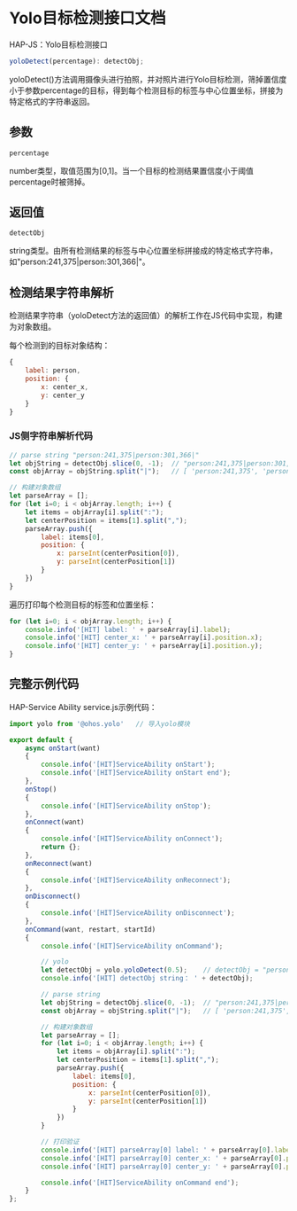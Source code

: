# Yolo目标检测接口文档

HAP-JS：Yolo目标检测接口

```javascript
yoloDetect(percentage): detectObj;
```

yoloDetect()方法调用摄像头进行拍照，并对照片进行Yolo目标检测，筛掉置信度小于参数percentage的目标，得到每个检测目标的标签与中心位置坐标，拼接为特定格式的字符串返回。

## 参数

`percentage`

​	number类型，取值范围为[0,1]。当一个目标的检测结果置信度小于阈值percentage时被筛掉。

## 返回值

`detectObj`

​	string类型。由所有检测结果的标签与中心位置坐标拼接成的特定格式字符串，如"person:241,375|person:301,366|"。

## 检测结果字符串解析

检测结果字符串（yoloDetect方法的返回值）的解析工作在JS代码中实现，构建为对象数组。

每个检测到的目标对象结构：

```javascript
{
	label: person,
    position: {
        x: center_x,
        y: center_y
    }
}
```

### JS侧字符串解析代码

```javascript
// parse string "person:241,375|person:301,366|"
let objString = detectObj.slice(0, -1);  // "person:241,375|person:301,366"
const objArray = objString.split("|");   // [ 'person:241,375', 'person:301,366' ]

// 构建对象数组
let parseArray = [];
for (let i=0; i < objArray.length; i++) {
    let items = objArray[i].split(":");
    let centerPosition = items[1].split(",");
    parseArray.push({
        label: items[0],
        position: {
            x: parseInt(centerPosition[0]),
            y: parseInt(centerPosition[1])
        }
    })
}
```

遍历打印每个检测目标的标签和位置坐标：

```javascript
for (let i=0; i < objArray.length; i++) {
    console.info('[HIT] label: ' + parseArray[i].label);           
    console.info('[HIT] center_x: ' + parseArray[i].position.x);   
    console.info('[HIT] center_y: ' + parseArray[i].position.y);   
}
```

## 完整示例代码

HAP-Service Ability service.js示例代码：

```javascript
import yolo from '@ohos.yolo'   // 导入yolo模块

export default {
    async onStart(want)
    {
        console.info('[HIT]ServiceAbility onStart');
        console.info('[HIT]ServiceAbility onStart end');
    },
    onStop()
    {
        console.info('[HIT]ServiceAbility onStop');
    },
    onConnect(want)
    {
        console.info('[HIT]ServiceAbility onConnect');
        return {};
    },
    onReconnect(want)
    {
        console.info('[HIT]ServiceAbility onReconnect');
    },
    onDisconnect()
    {
        console.info('[HIT]ServiceAbility onDisconnect');
    },
    onCommand(want, restart, startId)
    {
        console.info('[HIT]ServiceAbility onCommand');

        // yolo 
        let detectObj = yolo.yoloDetect(0.5);    // detectObj = "person:241,375|person:301,366|"
        console.info('[HIT] detectObj string： ' + detectObj);   

        // parse string
        let objString = detectObj.slice(0, -1);  // "person:241,375|person:301,366"
        const objArray = objString.split("|");   // [ 'person:241,375', 'person:301,366' ]

        // 构建对象数组
        let parseArray = [];
        for (let i=0; i < objArray.length; i++) {
            let items = objArray[i].split(":");
            let centerPosition = items[1].split(",");
            parseArray.push({
                label: items[0],
                position: {
                    x: parseInt(centerPosition[0]),
                    y: parseInt(centerPosition[1])
                }
            })
        }

        // 打印验证
        console.info('[HIT] parseArray[0] label: ' + parseArray[0].label);           // person
        console.info('[HIT] parseArray[0] center_x: ' + parseArray[0].position.x);   // 241
        console.info('[HIT] parseArray[0] center_y: ' + parseArray[0].position.y);   // 375

        console.info('[HIT]ServiceAbility onCommand end');
    }
};
```

